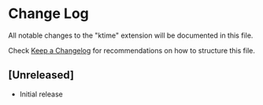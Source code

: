 # Change Log

All notable changes to the "ktime" extension will be documented in this file.

Check [Keep a Changelog](http://keepachangelog.com/) for recommendations on how to structure this file.

## [Unreleased]

- Initial release